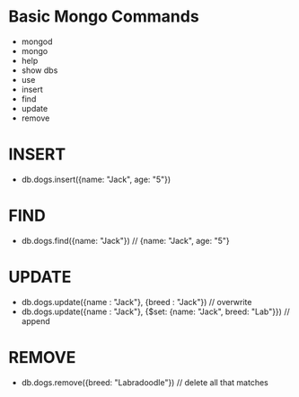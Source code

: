 # Basic Mongo Commands
* mongod
* mongo
* help
* show dbs
* use
* insert
* find 
* update
* remove

# INSERT
* db.dogs.insert({name: "Jack", age: "5"})

# FIND
* db.dogs.find({name: "Jack"})            // {name: "Jack", age: "5"}

# UPDATE
* db.dogs.update({name : "Jack"}, {breed : "Jack"})                                  // overwrite
* db.dogs.update({name : "Jack"}, {$set: {name: "Jack", breed: "Lab"}})    // append

# REMOVE
* db.dogs.remove({breed: "Labradoodle"})        // delete all that matches
